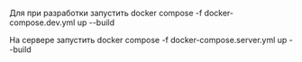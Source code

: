 Для при разработки запустить 
docker compose -f docker-compose.dev.yml up --build

На сервере запустить
docker compose -f docker-compose.server.yml up --build